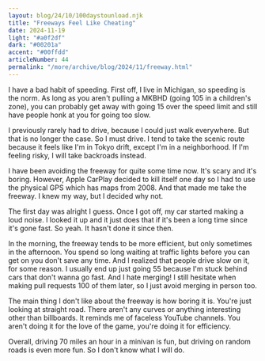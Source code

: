 ```yaml
---
layout: blog/24/10/100daystounload.njk
title: "Freeways Feel Like Cheating"
date: 2024-11-19
light: "#a0f2df"
dark: "#00201a"
accent: "#00ffdd"
articleNumber: 44
permalink: "/more/archive/blog/2024/11/freeway.html"
---
```

I have a bad habit of speeding. First off, I live in Michigan, so speeding is the norm. As long as you aren't pulling a MKBHD (going 105 in a children's zone), you can probably get away with going 15 over the speed limit and still have people honk at you for going too slow.

I previously rarely had to drive, because I could just walk everywhere. But that is no longer the case. So I must drive. I tend to take the scenic route because it feels like I'm in Tokyo drift, except I'm in a neighborhood. If I'm feeling risky, I will take backroads instead.

I have been avoiding the freeway for quite some time now. It's scary and it's boring. However, Apple CarPlay decided to kill itself one day so I had to use the physical GPS which has maps from 2008. And that made me take the freeway. I knew my way, but I decided why not.

The first day was alright I guess. Once I got off, my car started making a loud noise. I looked it up and it just does that if it's been a long time since it's gone fast. So yeah. It hasn't done it since then.

In the morning, the freeway tends to be more efficient, but only sometimes in the afternoon. You spend so long waiting at traffic lights before you can get on you don't save any time. And I realized that people drive slow on it, for some reason. I usually end up just going 55 because I'm stuck behind cars that don't wanna go fast. And I hate merging! I still hesitate when making pull requests 100 of them later, so I just avoid merging in person too.

The main thing I don't like about the freeway is how boring it is. You're just looking at straight road. There aren't any curves or anything interesting other than billboards. It reminds me of faceless YouTube channels. You aren't doing it for the love of the game, you're doing it for efficiency.

Overall, driving 70 miles an hour in a minivan is fun, but driving on random roads is even more fun. So I don't know what I will do.